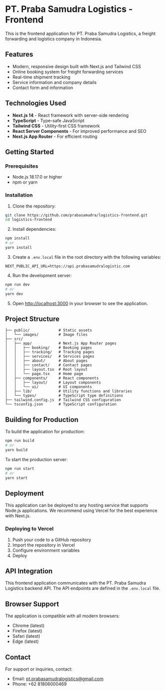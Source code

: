 # PT. Praba Samudra Logistics - Frontend

This is the frontend application for PT. Praba Samudra Logistics, a freight forwarding and logistics company in Indonesia.

## Features

- Modern, responsive design built with Next.js and Tailwind CSS
- Online booking system for freight forwarding services
- Real-time shipment tracking
- Service information and company details
- Contact form and information

## Technologies Used

- **Next.js 14** - React framework with server-side rendering
- **TypeScript** - Type-safe JavaScript
- **Tailwind CSS** - Utility-first CSS framework
- **React Server Components** - For improved performance and SEO
- **Next.js App Router** - For efficient routing

## Getting Started

### Prerequisites

- Node.js 18.17.0 or higher
- npm or yarn

### Installation

1. Clone the repository:

```bash
git clone https://github.com/prabasamudra/logistics-frontend.git
cd logistics-frontend
```

2. Install dependencies:

```bash
npm install
# or
yarn install
```

3. Create a `.env.local` file in the root directory with the following variables:

```
NEXT_PUBLIC_API_URL=https://api.prabasamudralogistic.com
```

4. Run the development server:

```bash
npm run dev
# or
yarn dev
```

5. Open [http://localhost:3000](http://localhost:3000) in your browser to see the application.

## Project Structure

```
├── public/             # Static assets
│   └── images/         # Image files
├── src/
│   ├── app/            # Next.js App Router pages
│   │   ├── booking/    # Booking pages
│   │   ├── tracking/   # Tracking pages
│   │   ├── services/   # Services pages
│   │   ├── about/      # About pages
│   │   ├── contact/    # Contact pages
│   │   ├── layout.tsx  # Root layout
│   │   └── page.tsx    # Home page
│   ├── components/     # React components
│   │   ├── layout/     # Layout components
│   │   └── ui/         # UI components
│   ├── lib/            # Utility functions and libraries
│   └── types/          # TypeScript type definitions
├── tailwind.config.js  # Tailwind CSS configuration
└── tsconfig.json       # TypeScript configuration
```

## Building for Production

To build the application for production:

```bash
npm run build
# or
yarn build
```

To start the production server:

```bash
npm run start
# or
yarn start
```

## Deployment

This application can be deployed to any hosting service that supports Node.js applications. We recommend using Vercel for the best experience with Next.js.

### Deploying to Vercel

1. Push your code to a GitHub repository
2. Import the repository in Vercel
3. Configure environment variables
4. Deploy

## API Integration

This frontend application communicates with the PT. Praba Samudra Logistics backend API. The API endpoints are defined in the `.env.local` file.

## Browser Support

The application is compatible with all modern browsers:

- Chrome (latest)
- Firefox (latest)
- Safari (latest)
- Edge (latest)

## Contact

For support or inquiries, contact:

- Email: pt.prabasamudralogistics@gmail.com
- Phone: +62 81806000469 